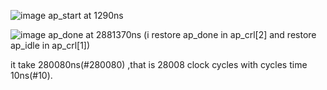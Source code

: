 ![image](https://github.com/2427jim2427/soc_lab3/assets/143332407/d899daee-0c71-497a-b2b5-944ec277b8ec)
ap_start at 1290ns

![image](https://github.com/2427jim2427/soc_lab3/assets/143332407/00639fb0-de63-4d8f-a3ef-d1b00137e417)
ap_done at 2881370ns (i restore ap_done in ap_crl[2] and restore ap_idle in ap_crl[1])

it take 280080ns(#280080) ,that is 28008 clock cycles with cycles time 10ns(#10).
